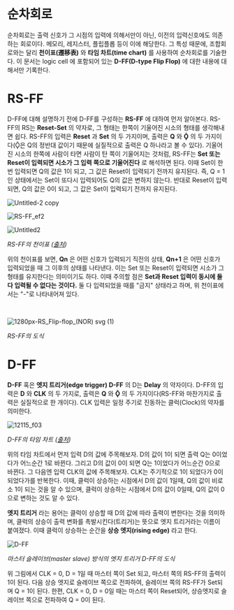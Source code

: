 # 순차회로
순차회로는 출력 신호가 그 시점의 입력에 의해서만이 아닌, 이전의 입력신호에도 의존하는 회로이다. 메모리, 레지스터, 플립플롭 등이 이에 해당한다. 그 특성 때문에, 조합회로와는 달리 **천이표(遷移表)** 와 **타임 차트(time chart)** 를 사용하여 순차회로를 기술한다. 이 문서는 logic cell 에 포함되어 있는 **D-FF(D-type Flip Flop)** 에 대한 내용에 대해서만 기록한다.

# RS-FF
D-FF에 대해 설명하기 전에 D-FF를 구성하는 **RS-FF** 에 대하여 먼저 알아본다. RS-FF의 RS는 **Reset-Set** 의 약자로, 그 형태는 한쪽이 기울어진 시소의 형태를 생각해내면 쉽다. RS-FF의 입력은 **Reset** 과 **Set** 의 두 가지이며, 출력은 **Q** 와 **Ǭ** 의 두 가지이다(Ǭ은 Q의 정반대 값이기 때문에 실질적으로 출력은 Q 하나라고 볼 수 있다). 기울어진 시소의 한쪽에 사람이 타면 사람이 탄 쪽이 기울어지는 것처럼, RS-FF는 **Set 또는 Reset이 입력되면 시소가 그 입력 쪽으로 기울어진다** 로 해석하면 된다. 이때 Set이 한번 입력되면 Q의 값은 1이 되고, 그 값은 Reset이 입력되기 전까지 유지된다. 즉, Q = 1인 상태에서는 Set이 또다시 입력되어도 Q의 값은 변하지 않는다. 반대로 Reset이 입력되면, Q의 값은 0이 되고, 그 값은 Set이 입력되기 전까지 유지된다.

![Untitled-2 copy](https://user-images.githubusercontent.com/111409004/186793340-5c373823-3ec3-4630-ac04-cfe1d3f01e4c.png)

![RS-FF_ef2](https://user-images.githubusercontent.com/111409004/186793357-b6125c28-871c-43d1-878b-310cbf788299.png)

![Untitled2](https://user-images.githubusercontent.com/111409004/186792703-e0b8b7d1-e23b-4904-93dd-aecd0b9976d9.jpg)

*RS-FF의 천이표 ([출처](https://www.electronicshub.org/latches/))*

위의 천이표를 보면, **Qn** 은 어떤 신호가 입력되기 직전의 상태, **Qn+1** 은 어떤 신호가 입력되었을 때 그 이후의 상태를 나타낸다. 이는 Set 또는 Reset이 입력되면 시소가 그 형태를 유지한다는 의미이기도 하다. 이때 주의할 점은 **Set과 Reset 입력이 동시에 둘 다 입력될 수 없다는 것이다.** 둘 다 입력되었을 때를 "금지" 상태라고 하며, 위 천이표에서는 "-"로 나타내어져 있다.

<br/>

![1280px-RS_Flip-flop_(NOR) svg (1)](https://user-images.githubusercontent.com/111409004/187100686-7f44df6a-899a-41f6-91e7-c0be476bf6ca.png)

*RS-FF의 도식*

# D-FF
**D-FF** 혹은 **엣지 트리거(edge trigger) D-FF** 의 D는 **Delay** 의 약자이다. D-FF의 입력은 **D** 와 **CLK** 의 두 가지로, 출력은 **Q** 와 **Ǭ** 의 두 가지이다(RS-FF와 마찬가지로 출력은 실질적으로 한 개이다). CLK 입력은 일정 주기로 진동하는 클럭(Clock)의 약자를 의미한다.

![12115_f03](https://user-images.githubusercontent.com/111409004/186796306-2811820a-14df-4e87-b37e-a2315dd797b1.jpg)

*D-FF의 타임 차트 ([출처](https://jeea.or.jp/course/contents/12115/))*

위의 타임 차트에서 먼저 입력 D의 값에 주목해보자. D의 값이 1이 되면 출력 Q는 0이었다가 어느순간 1로 바뀐다. 그리고 D의 값이 0이 되면 Q는 1이었다가 어느순간 0으로 바뀐다. 그 다음엔 입력 CLK의 값에 주목해보자. CLK는 주기적으로 1이 되었다가 0이 되었다가를 반복한다. 이때, 클럭이 상승하는 시점에서 D의 값이 1일때, Q의 값이 비로소 1이 되는 것을 알 수 있으며, 클럭이 상승하는 시점에서 D의 값이 0일때, Q의 값이 0으로 변하는 것도 알 수 있다.

**엣지 트리거** 라는 용어는 클럭이 상승할 때 D의 값에 따라 출력이 변한다는 것을 의미하며, 클럭의 상승이 출력 변화를 촉발시킨다(트리거)는 뜻으로 엣지 트리거라는 이름이 붙여졌다. 이때 클럭이 상승하는 순간을 **상승 엣지(rising edge)** 라고 한다.

![D-FF](https://user-images.githubusercontent.com/111409004/186832151-adfb0efb-2a04-40f9-88f2-1038cb806e7d.PNG)

*마스터 슬레이브(master slave) 방식의 엣지 트리거 D-FF의 도식*

위 그림에서 CLK = 0, D = 1일 때 마스터 쪽이 Set 되고, 마스터 쪽의 RS-FF의 출력이 1이 된다. 다음 상승 엣지로 슬레이브 쪽으로 전파하여, 슬레이브 쪽의 RS-FF가 Set되며 Q = 1이 된다. 한편, CLK = 0, D = 0일 때는 마스터 쪽이 Reset되어, 상승엣지로 슬레이브 쪽으로 전파하여 Q = 0이 된다.
